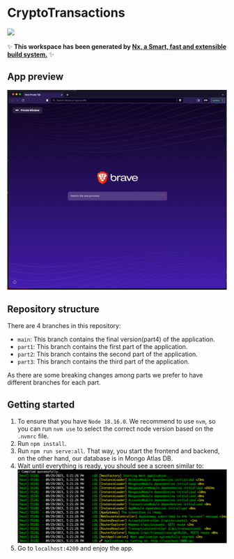 # CryptoTransactions

<a alt="Nx logo" href="https://nx.dev" target="_blank" rel="noreferrer"><img src="https://raw.githubusercontent.com/nrwl/nx/master/images/nx-logo.png" width="45"></a>

✨ **This workspace has been generated by [Nx, a Smart, fast and extensible build system.](https://nx.dev)** ✨

## App preview

![app.gif](apps/client/src/assets/app.gif)

## Repository structure
There are 4 branches in this repository:
- `main`: This branch contains the final version(part4) of the application.
- `part1`: This branch contains the first part of the application.
- `part2`: This branch contains the second part of the application.
- `part3`: This branch contains the third part of the application.

As there are some breaking changes among parts we prefer to have different branches for each part.


## Getting started
1. To ensure that you have `Node 18.16.0`. We recommend to use `nvm`, so you can run `nvm use` to select the correct node version based on the `.nvmrc` file.
2. Run `npm install`.
3. Run `npm run serve:all`. That way, you start the frontend and backend, on the other hand, our database is in Mongo Atlas DB.
4. Wait until everything is ready, you should see a screen similar to:
![img.png](apps/client/src/assets/app-starting.png)
5. Go to `localhost:4200` and enjoy the app.
